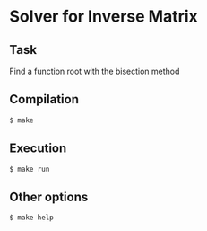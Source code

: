 # Solver for Inverse Matrix

## Task

Find a function root with the bisection method

## Compilation

``` bash
$ make
```

## Execution

``` bash
$ make run
```

## Other options

``` bash
$ make help
```
